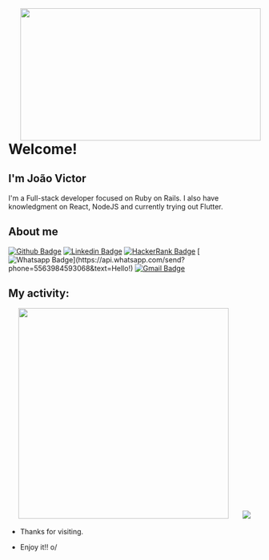 <img align="right" width="480" height="264" src="https://media0.giphy.com/media/DUtVdGeIU8lmo/giphy.gif?cid=ecf05e479f4e278bed0d9923462d255c53c9f76c1dda3226&rid=giphy.gif">

# Welcome!

## I'm João Victor

I'm a Full-stack developer focused on Ruby on Rails. I also have knowledgment on React, NodeJS and currently trying out Flutter.


## About me 
[![Github Badge](https://img.shields.io/badge/github%20-%23121011.svg?&style=for-the-badge&logo=github&logoColor=white&link=link_do_seu_perfil_no_github)](https://github.com/alutsu)
[![Linkedin Badge](https://img.shields.io/badge/linkedin%20-%230077B5.svg?&style=for-the-badge&logo=linkedin&logoColor=white&link=https://www.linkedin.com/in/joao-victor-lpm/)](https://www.linkedin.com/in/joao-victor-lpm/)
[![HackerRank Badge](https://img.shields.io/badge/-Hackerrank-2EC866?style=for-the-badge&logo=HackerRank&logoColor=white&link=https://www.hackerrank.com/jovictor_miguel?hr_r=1)](https://www.hackerrank.com/jovictor_miguel?hr_r=1)
[![Whatsapp Badge](https://img.shields.io/badge/WhatsApp-25D366?style=for-the-badge&logo=whatsapp&logoColor=white&link=https://api.whatsapp.com/send?phone=+5563984593068&text=Hello!)](https://api.whatsapp.com/send?phone=5563984593068&text=Hello!)
[![Gmail Badge](https://img.shields.io/badge/Gmail-D14836?style=for-the-badge&logo=gmail&logoColor=white&link=mailto:jovictor.miguel@gmail.com)](mailto:jovictor.miguel@gmail.com)

## My activity:
<p align="center">
    <img src="https://github-readme-stats.vercel.app/api?username=alutsu&show_icons=true&theme=onedark" width="420px"/>&nbsp;&nbsp;&nbsp;&nbsp;&nbsp;&nbsp;
    <img src= "https://github-readme-stats.vercel.app/api/top-langs/?username=alutsu&amp;theme=dark&layout=compact"/>
</p>

- Thanks for visiting. 

- Enjoy it!! o/
